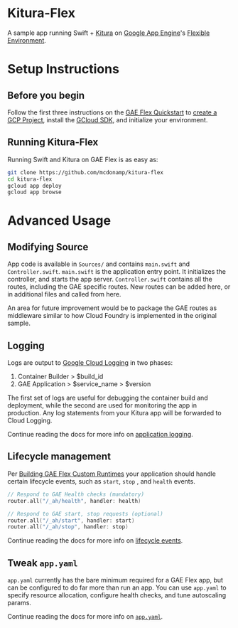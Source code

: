# Kitura-Flex
A sample app running Swift + [Kitura](http://www.kitura.io/) on
[Google App Engine](https://cloud.google.com/appengine/)'s
[Flexible Environment](https://cloud.google.com/appengine/docs/flexible).

# Setup Instructions

## Before you begin
Follow the first three instructions on the [GAE Flex Quickstart](https://cloud.google.com/appengine/docs/flexible/custom-runtimes/quickstart)
to [create a GCP Project](https://console.cloud.google.com), install the
[GCloud SDK](https://cloud.google.com/sdk), and initialize your environment.

## Running Kitura-Flex
Running Swift and Kitura on GAE Flex is as easy as:

```bash
git clone https://github.com/mcdonamp/kitura-flex
cd kitura-flex
gcloud app deploy
gcloud app browse
```

# Advanced Usage

## Modifying Source
App code is available in `Sources/` and contains `main.swift` and `Controller.swift`.
`main.swift` is the application entry point. It initializes the controller, and starts
the app server. `Controller.swift` contains all the routes, including the GAE specific
routes. New routes can be added here, or in additional files and called from here.

An area for future improvement would be to package the GAE routes as middleware similar
to how Cloud Foundry is implemented in the original sample.

## Logging

Logs are output to [Google Cloud Logging](https://console.cloud.google.com/logs)
in two phases:
  1. Container Builder > $build_id
  2. GAE Application > $service_name > $version

The first set of logs are useful for debugging the container build and
deployment, while the second are used for monitoring the app in production. Any
log statements from your Kitura app will be forwarded to Cloud Logging.

Continue reading the docs for more info on
[application logging](https://cloud.google.com/appengine/docs/flexible/custom-runtimes/build#logging).

## Lifecycle management
Per [Building GAE Flex Custom Runtimes](https://cloud.google.com/appengine/docs/flexible/custom-runtimes/build)
your application should handle certain lifecycle events, such as `start`, `stop`
, and `health` events.

```swift
// Respond to GAE Health checks (mandatory)
router.all("/_ah/health", handler: health)

// Respond to GAE start, stop requests (optional)
router.all("/_ah/start", handler: start)
router.all("/_ah/stop", handler: stop)
```

Continue reading the docs for more info on
[lifecycle events](https://cloud.google.com/appengine/docs/flexible/custom-runtimes/build#lifecycle_events).

## Tweak `app.yaml`
`app.yaml` currently has the bare minimum required for a GAE Flex app, but can
be configured to do far more than run an app. You can use `app.yaml` to specify
resource allocation, configure health checks, and tune autoscaling params.

Continue reading the docs for more info on
[`app.yaml`](https://cloud.google.com/appengine/docs/flexible/python/configuring-your-app-with-app-yaml).
